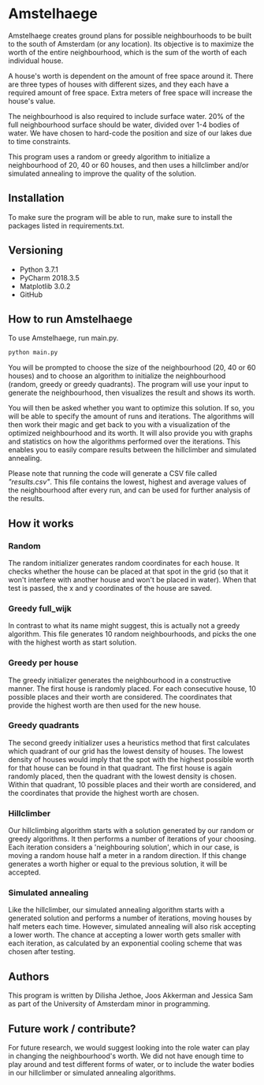 # Amstelhaege
Amstelhaege creates ground plans for possible neighbourhoods to be built to the south of Amsterdam (or any location). Its objective is to maximize the worth of the entire neighbourhood, which is the sum of the worth of each individual house.

A house's worth is dependent on the amount of free space around it. There are three types of houses with different sizes, and they each have a required amount of free space. Extra meters of free space will increase the house's value.

The neighbourhood is also required to include surface water. 20% of the full neighbourhood surface should be water, divided over 1-4 bodies of water. We have chosen to hard-code the position and size of our lakes due to time constraints.

This program uses a random or greedy algorithm to initialize a neighbourhood of 20, 40 or 60 houses, and then uses a hillclimber and/or simulated annealing to improve the quality of the solution.

## Installation
To make sure the program will be able to run, make sure to install the packages listed in requirements.txt.

## Versioning

* Python 3.7.1
* PyCharm 2018.3.5
* Matplotlib 3.0.2
* GitHub

## How to run Amstelhaege
To use Amstelhaege, run main.py.
```python
python main.py
```
You will be prompted to choose the size of the neighbourhood (20, 40 or 60 houses) and to
choose an algorithm to initialize the neighbourhood (random, greedy or greedy quadrants).
The program will use your input to generate the neighbourhood, then visualizes the result and shows its worth.

You will then be asked whether you want to optimize this solution. If so, you will be able to specify the amount of runs and iterations. The algorithms will then work their magic and get back to you with a visualization of the optimized neighbourhood and its worth. It will also provide you with graphs and statistics on how the algorithms performed over the iterations. This enables you to easily compare results between the hillclimber and simulated annealing.

Please note that running the code will generate a CSV file called *"results.csv"*. This file contains the lowest, highest and average  values of the neighbourhood after every run, and can be used for further analysis of the results.

## How it works

### Random
The random initializer generates random coordinates for each house. It checks whether the house can be placed at that spot in the grid (so that it won't interfere with another house and won't be placed in water). When that test is passed, the x and y coordinates of the house are saved.

### Greedy full_wijk 
In contrast to what its name might suggest, this is actually not a greedy algorithm. This file generates 10 random neighbourhoods, and picks the one with the highest worth as start solution. 

### Greedy per house
The greedy initializer generates the neighbourhood in a constructive manner. The first house is randomly placed. For each consecutive house, 10 possible places and their worth are considered. The coordinates that provide the highest worth are then used for the new house.

### Greedy quadrants
The second greedy initializer uses a heuristics method that first calculates which quadrant of our grid has the lowest density of houses. The lowest density of houses would imply that the spot with the highest possible worth for that house can be found in that quadrant. The first house is again randomly placed, then the quadrant with the lowest density is chosen. Within that quadrant, 10 possible places and their worth are considered, and the coordinates that provide the highest worth are chosen.

### Hillclimber
Our hillclimbing algorithm starts with a solution generated by our random or greedy algorithms. It then performs a number of iterations of your choosing. Each iteration considers a 'neighbouring solution', which in our case, is moving a random house half a meter in a random direction. If this change generates a worth higher or equal to the previous solution, it will be accepted.

### Simulated annealing
Like the hillclimber, our simulated annealing algorithm starts with a generated solution and performs a number of iterations, moving houses by half meters each time. However, simulated annealing will also risk accepting a lower worth. The chance at accepting a lower worth gets smaller with each iteration, as calculated by an exponential cooling scheme that was chosen after testing.

## Authors
This program is written by Dilisha Jethoe, Joos Akkerman and Jessica Sam as part of the University of Amsterdam minor in programming.

## Future work / contribute?
For future research, we would suggest looking into the role water can play in changing the neighbourhood's worth. We did not have enough time to play around and test different forms of water, or to include the water bodies in our hillclimber or simulated annealing algorithms.
